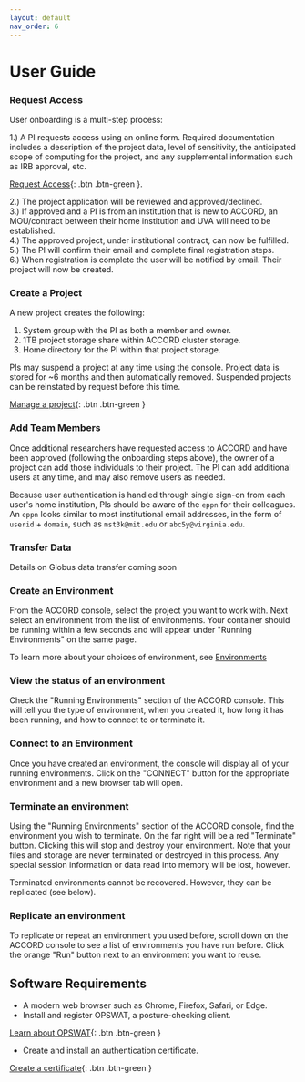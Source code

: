 ```yaml
---
layout: default
nav_order: 6
---
```


# User Guide

### Request Access

User onboarding is a multi-step process:

1.) A PI requests access using an online form. Required documentation includes a description of the project data, level of sensitivity, the anticipated scope of computing for the project, and any supplemental information such as IRB approval, etc.  

[Request Access](http://example.com/){: .btn .btn-green }. 

2.) The project application will be reviewed and approved/declined.  
3.) If approved and a PI is from an institution that is new to ACCORD, an MOU/contract between their home institution and UVA will need to be established.  
4.) The approved project, under institutional contract, can now be fulfilled.  
5.) The PI will confirm their email and complete final registration steps.  
6.) When registration is complete the user will be notified by email. Their project will now be created.  


### Create a Project

A new project creates the following:

1. System group with the PI as both a member and owner.
2. 1TB project storage share within ACCORD cluster storage.
3. Home directory for the PI within that project storage.

PIs may suspend a project at any time using the console. Project data is stored for ~6 months and then
automatically removed. Suspended projects can be reinstated by request before this time.

[Manage a project](http://example.com/){: .btn .btn-green }


### Add Team Members

Once additional researchers have requested access to ACCORD and have been approved (following the onboarding
steps above), the owner of a project can add those individuals to their project. The PI can add additional 
users at any time, and may also remove users as needed.

Because user authentication is handled through single sign-on from each user's home institution, PIs should
be aware of the `eppn` for their colleagues. An `eppn` looks similar to most institutional email
addresses, in the form of `userid` + `domain`, such as `mst3k@mit.edu` or `abc5y@virginia.edu`.


### Transfer Data

Details on Globus data transfer coming soon


### Create an Environment

From the ACCORD console, select the project you want to work with. Next select an environment from the list of environments. Your container should be running within a few seconds and will appear under "Running Environments" on the same page.

To learn more about your choices of environment, see [Environments](https://accord-documentation.uvarc.io/environments)

### View the status of an environment

Check the "Running Environments" section of the ACCORD console. This will tell you the type of environment,
when you created it, how long it has been running, and how to connect to or terminate it.


### Connect to an Environment

Once you have created an environment, the console will display all of your running environments. Click on 
the "CONNECT" button for the appropriate environment and a new browser tab will open.


### Terminate an environment

Using the "Running Environments" section of the ACCORD console, find the environment you wish to terminate.
On the far right will be a red "Terminate" button. Clicking this will stop and destroy your environment.
Note that your files and storage are never terminated or destroyed in this process. Any special session information
or data read into memory will be lost, however.

Terminated environments cannot be recovered. However, they can be replicated (see below).

### Replicate an environment

To replicate or repeat an environment you used before, scroll down on the ACCORD console to see a list of
environments you have run before. Click the orange "Run" button next to an environment you want to reuse.


## Software Requirements


- A modern web browser such as Chrome, Firefox, Safari, or Edge.
- Install and register OPSWAT, a posture-checking client.

[Learn about OPSWAT](https://www.opswat.com/){: .btn .btn-green }

- Create and install an authentication certificate.

[Create a certificate](https://virginia.service-now.com/its/?id=itsweb_kb_article&sys_id=58aafbcfdbf6c744f032f1f51d961927){: .btn .btn-green }

